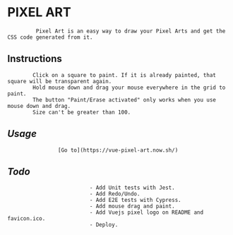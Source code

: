   #                                       **PIXEL  ART**
             Pixel Art is an easy way to draw your Pixel Arts and get the CSS code generated from it. 
   ##                                       **Instructions**
            Click on a square to paint. If it is already painted, that square will be transparent again.
            Hold mouse down and drag your mouse everywhere in the grid to paint.
            The button "Paint/Erase activated" only works when you use mouse down and drag.
            Size can't be greater than 100.

   ##                                        ***Usage***
                    [Go to](https://vue-pixel-art.now.sh/)

   ##                                         ***Todo***

                              - Add Unit tests with Jest.
                              - Add Redo/Undo.
                              - Add E2E tests with Cypress.
                              - Add mouse drag and paint.
                              - Add Vuejs pixel logo on README and favicon.ico.
                              - Deploy.
